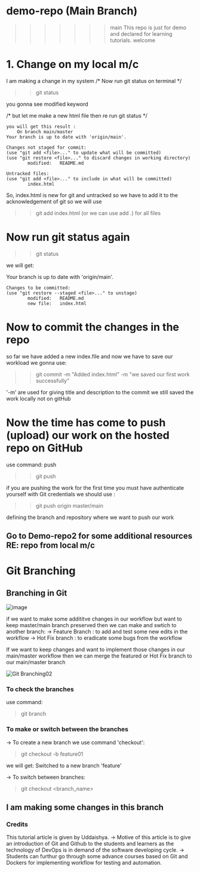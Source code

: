 
# demo-repo  (Main Branch)
>>>>>>> main
This repo is just for demo and declared for learning tutorials.
welcome

# 1. Change on my local m/c
I am making a change in my system
/* Now run git status on terminal */
>> git status

you gonna see modified keyword

/* but let me make a new html file then re run git status */

    you will get this result :
        On branch main/master
    Your branch is up to date with 'origin/main'.

    Changes not staged for commit:
    (use "git add <file>..." to update what will be committed)
    (use "git restore <file>..." to discard changes in working directory)
            modified:   README.md

    Untracked files:
    (use "git add <file>..." to include in what will be committed)
            index.html

So, index.html is new for git and untracked so we have to add it to the acknowledgement of git
so we will use
>> git add index.html  (or we can use add .) for all files


# Now run git status again
>>git status

we will get:

Your branch is up to date with 'origin/main'.      

    Changes to be committed:
    (use "git restore --staged <file>..." to unstage)
            modified:   README.md 
            new file:   index.html

# Now to commit the changes in the repo
so far we have added a new index.file and now we have to save our workload
we gonna use:
>> git commit -m "Added index.html" -m "we saved our first work successfully"

'-m' are used for giving title and description to the commit
we still saved the work locally not on gitHub

# Now the time has come to push (upload) our work on the hosted repo on GitHub
use command: push
>> git push

if you are pushing the work for the first time you must have authenticate yourself with Git credentials
 we should use :
 >> git push origin master/main

 defining the branch and repository where we want to push our work

 ## Go to Demo-repo2 for some additional resources RE: repo from local m/c

 # Git Branching
 ## Branching in Git
 ![image](https://user-images.githubusercontent.com/52231567/113282677-e0775000-9304-11eb-8089-97ac427d41f1.png)

 


 if we want to make some addititve changes in our workflow but want to keep master/main branch preserved then we can make and swtich to another branch:
 -> Feature Branch :
    to add and test some new edits in the workflow
 -> Hot Fix branch :
    to eradicate some bugs from the workflow

If we want to keep changes and want to implement those changes in our main/master workflow
then we can merge the featured or Hot Fix branch to our main/master branch

![Git Branching02](https://user-images.githubusercontent.com/52231567/113298913-f2afb900-9319-11eb-9146-14b08551fbdc.jpg)

### To check the branches
use command:
> git branch

### To make or switch between the branches
-> To create a new branch we use command 'checkout':
> git checkout -b feature01<name>

we will get:
    Switched to a new branch 'feature'

-> To switch between branches:
> git checkout <branch_name>


## I am making some changes in this branch
### Credits
This tutorial article is given by Uddaishya. 
-> Motive of this article is to give an introduction of Git and Github to the students and learners as the technology of DevOps is in demand of the software developing cycle.
-> Students can furthur go through some advance courses based on Git and Dockers for implementing workflow for testing and automation.
